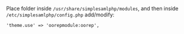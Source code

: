 Place folder inside `/usr/share/simplesamlphp/modules`, and
then inside `/etc/simplesamlphp/config.php` add/modify:
```
'theme.use' => 'oorepmodule:oorep',
```

